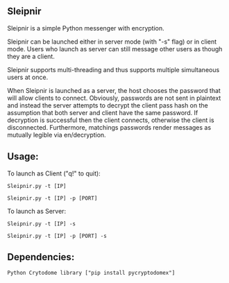 ## Sleipnir
Sleipnir is a simple Python messenger with encryption.

Sleipnir can be launched either in server mode (with "-s" flag) or in client mode.
Users who launch as server can still message other users as though they are a client.

Sleipnir supports multi-threading and thus supports multiple simultaneous users at once.

When Sleipnir is launched as a server, the host chooses the password that will allow clients to connect.
Obviously, passwords are not sent in plaintext and instead the server attempts to decrypt the client pass hash on the assumption that both server and client have the same password. If decryption is successful then the client connects, otherwise the client is disconnected. Furthermore, matchings passwords render messages as mutually legible via en/decryption.


## Usage: 
To launch as Client ("q!" to quit):
    
    Sleipnir.py -t [IP]
    
    Sleipnir.py -t [IP] -p [PORT]

To launch as Server:
    
    Sleipnir.py -t [IP] -s
    
    Sleipnir.py -t [IP] -p [PORT] -s

## Dependencies:

    Python Crytodome library ["pip install pycryptodomex"]
